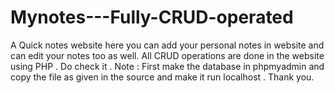 # Mynotes---Fully-CRUD-operated
A Quick notes website here you can add your personal notes in website and can edit your notes too as well. All CRUD operations are done in the website using PHP . Do check it . Note : First make the database in phpmyadmin and copy the file as given in the source and make it run localhost . Thank you.
